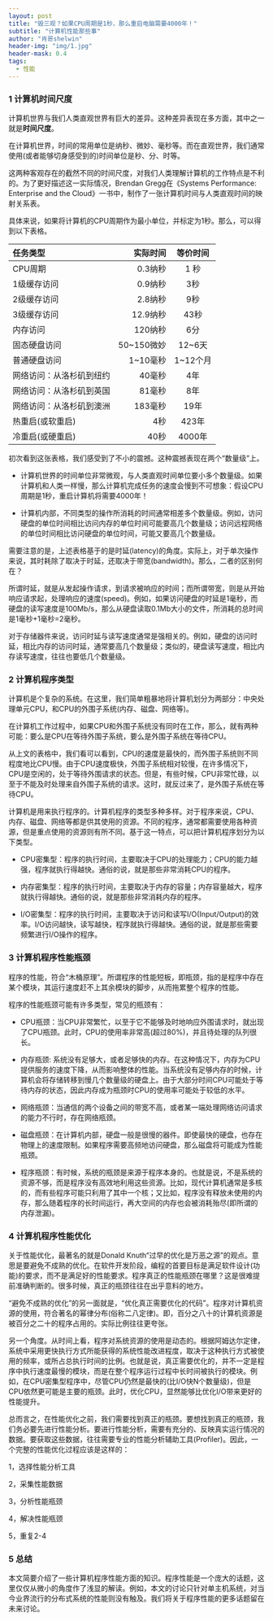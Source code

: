 ```yaml
---
layout: post
title: "毁三观？如果CPU周期是1秒，那么重启电脑需要4000年！"
subtitle: "计算机性能那些事"
author: "肖哥shelwin"
header-img: "img/1.jpg"
header-mask: 0.4
tags:
  - 性能
---
```


### 1 计算机时间尺度
计算机世界与我们人类直观世界有巨大的差异。这种差异表现在多方面，其中之一就是**时间尺度**。

在计算机世界，时间的常用单位是纳秒、微妙、毫秒等。而在直观世界，我们通常使用(或者能够切身感受到的)时间单位是秒、分、时等。

这两种客观存在的截然不同的时间尺度，对我们人类理解计算机的工作特点是不利的。为了更好描述这一实际情况，Brendan Gregg在《Systems Performance: Enterprise and the Cloud》一书中，制作了一张计算机时间与人类直观时间的映射关系表。

具体来说，如果将计算机的CPU周期作为最小单位，并标定为1秒。那么，可以得到以下表格。

| 任务类型      |    实际时间 | 等价时间  |
| :-------- | --------:| :--: |
| CPU周期  | 0.3纳秒 | 1 秒   |
| 1级缓存访问   |   0.9纳秒 |  3秒  |
| 2级缓存访问      |    2.8纳秒 | 9秒  |
| 3级缓存访问     |    12.9纳秒 | 43秒  |
| 内存访问     |    120纳秒 | 6分  |
| 固态硬盘访问     |    50~150微妙 | 12~6天 |
| 普通硬盘访问      |    1~10毫秒| 1~12个月  |
| 网络访问：从洛杉矶到纽约     |    40毫秒 | 4年 |
|网络访问：从洛杉矶到英国     |    81毫秒| 8年  |
| 网络访问：从洛杉矶到澳洲     |   183毫秒 | 19年 |
| 热重启(或软重启)      |   4秒| 423年  |
| 冷重启(或硬重启) | 40秒 | 4000年


初次看到这张表格，我们感受到了不小的震撼。这种震撼表现在两个“数量级”上。

- 计算机世界的时间单位非常微观，与人类直观时间单位要小多个数量级。如果计算机和人类一样慢，那么计算机完成任务的速度会慢到不可想象：假设CPU周期是1秒，重启计算机将需要4000年！

- 计算机内部，不同类型的操作所消耗的时间通常相差多个数量级。例如，访问硬盘的单位时间相比访问内存的单位时间可能要高几个数量级；访问远程网络的单位时间相比访问硬盘的单位时间，可能又要高几个数量级。

需要注意的是，上述表格基于的是时延(latency)的角度。实际上，对于单次操作来说，其时耗除了取决于时延，还取决于带宽(bandwidth)。那么，二者的区别何在？

所谓时延，就是从发起操作请求，到请求被响应的时间；而所谓带宽，则是从开始响应请求起，处理响应的速度(speed)。例如，如果访问硬盘的时延是1毫秒，而硬盘的读写速度是100Mb/s，那么从硬盘读取0.1Mb大小的文件，所消耗的总时间是1毫秒+1毫秒=2毫秒。

对于存储器件来说，访问时延与读写速度通常是强相关的。例如，硬盘的访问时延，相比内存的访问时延，通常要高几个数量级；类似的，硬盘读写速度，相比内存读写速度，往往也要低几个数量级。


### 2 计算机程序类型
计算机是个复杂的系统。在这里，我们简单粗暴地将计算机划分为两部分：中央处理单元CPU，和CPU的外围子系统(内存、磁盘、网络等)。

在计算机工作过程中，如果CPU和外围子系统没有同时在工作，那么，就有两种可能：要么是CPU在等待外围子系统，要么是外围子系统在等待CPU。

从上文的表格中，我们看可以看到，CPU的速度是最快的，而外围子系统则不同程度地比CPU慢。由于CPU速度极快，外围子系统相对较慢，在许多情况下，CPU是空闲的，处于等待外围请求的状态。但是，有些时候，CPU非常忙碌，以至于不能及时处理来自外围子系统的请求。这时，就反过来了，是外围子系统在等待CPU。

计算机是用来执行程序的。计算机程序的类型多种多样。对于程序来说，CPU、内存、磁盘、网络等都是供其使用的资源。不同的程序，通常都需要使用各种资源，但是重点使用的资源则有所不同。基于这一特点，可以把计算机程序划分为以下类型。

- CPU密集型：程序的执行时间，主要取决于CPU的处理能力；CPU的能力越强，程序就执行得越快。通俗的说，就是那些非常消耗CPU的程序。

- 内存密集型：程序的执行时间，主要取决于内存的容量；内存容量越大，程序就执行得越快。通俗的说，就是那些非常消耗内存的程序。

- I/O密集型：程序的执行时间，主要取决于访问和读写I/O(Input/Output)的效率。I/O访问越快，读写越快，程序就执行得越快。通俗的说，就是那些需要频繁进行I/O操作的程序。

### 3 计算机程序性能瓶颈
程序的性能，符合“木桶原理”。所谓程序的性能短板，即瓶颈，指的是程序中存在某个模块，其运行速度赶不上其余模块的脚步，从而拖累整个程序的性能。

程序的性能瓶颈可能有许多类型，常见的瓶颈有：

- CPU瓶颈：当CPU非常繁忙，以至于它不能够及时地响应外围请求时，就出现了CPU瓶颈。此时，CPU的使用率非常高(超过80%)，并且待处理的队列很长。

- 内存瓶颈: 系统没有足够大，或者足够快的内存。在这种情况下，内存为CPU提供服务的速度下降，从而影响整体的性能。当系统没有足够内存的时候，计算机会将存储转移到慢几个数量级的硬盘上。由于大部分时间CPU可能处于等待内存的状态，因此内存成为瓶颈时CPU的使用率可能处于较低的水平。

- 网络瓶颈：当通信的两个设备之间的带宽不高，或者某一端处理网络访问请求的能力不行时，存在网络瓶颈。

- 磁盘瓶颈：在计算机内部，硬盘一般是很慢的器件。即使最快的硬盘，也存在物理上的速度限制。如果程序需要高频地访问硬盘，那么磁盘将可能成为性能瓶颈。

- 程序瓶颈：有时候，系统的瓶颈是来源于程序本身的。也就是说，不是系统的资源不够，而是程序没有高效地利用这些资源。比如，现代计算机通常是多核的，而有些程序可能只利用了其中一个核；又比如，程序没有释放未使用的内存，那么随着程序的长时间运行，再大空间的内存也会被消耗殆尽(即所谓的内存泄漏)。

### 4 计算机程序性能优化
关于性能优化，最著名的就是Donald Knuth“过早的优化是万恶之源”的观点。意思是要避免不成熟的优化。在软件开发阶段，编程的首要目标是满足软件设计(功能)的要求，而不是满足好的性能要求。程序真正的性能瓶颈在哪里？这是很难提前准确判断的。很多时候，真正的瓶颈往往在出乎意料的地方。

“避免不成熟的优化”的另一面就是，“优化真正需要优化的代码”。程序对计算机资源的使用，符合著名的幂律分布(俗称二八定律)。即，百分之八十的计算机资源是被百分之二十的程序占用的。实际比例往往更夸张。

另一个角度。从时间上看，程序对系统资源的使用是动态的。根据阿姆达尔定律，系统中采用更快执行方式所能获得的系统性能改进程度，取决于这种执行方式被使用的频率，或所占总执行时间的比例。也就是说，真正需要优化的，并不一定是程序中执行速度最慢的模块，而是在整个程序运行过程中长时间被执行的模块。例如，在CPU密集型程序中，尽管CPU仍然是最快的(比I/O快N个数量级)，但是CPU依然更可能是主要的瓶颈。此时，优化CPU，显然能够比优化I/O带来更好的性能提升。



总而言之，在性能优化之前，我们需要找到真正的瓶颈。要想找到真正的瓶颈，我们务必要先进行性能分析。要进行性能分析，需要有充分的、反映真实运行情况的数据。要获取这些数据，往往需要专业的性能分析辅助工具(Profiler)。因此，一个完整的性能优化过程应该是这样的：

1，选择性能分析工具

2，采集性能数据

3，分析性能瓶颈

4，解决性能瓶颈

5，重复2-4

### 5 总结

本文简要介绍了一些计算机程序性能方面的知识。程序性能是一个庞大的话题，这里仅仅从微小的角度作了浅显的解读。例如，本文的讨论只针对单主机系统，对当今业界流行的分布式系统的性能则没有触及。我们将关于程序性能的更多话题留在未来讨论。